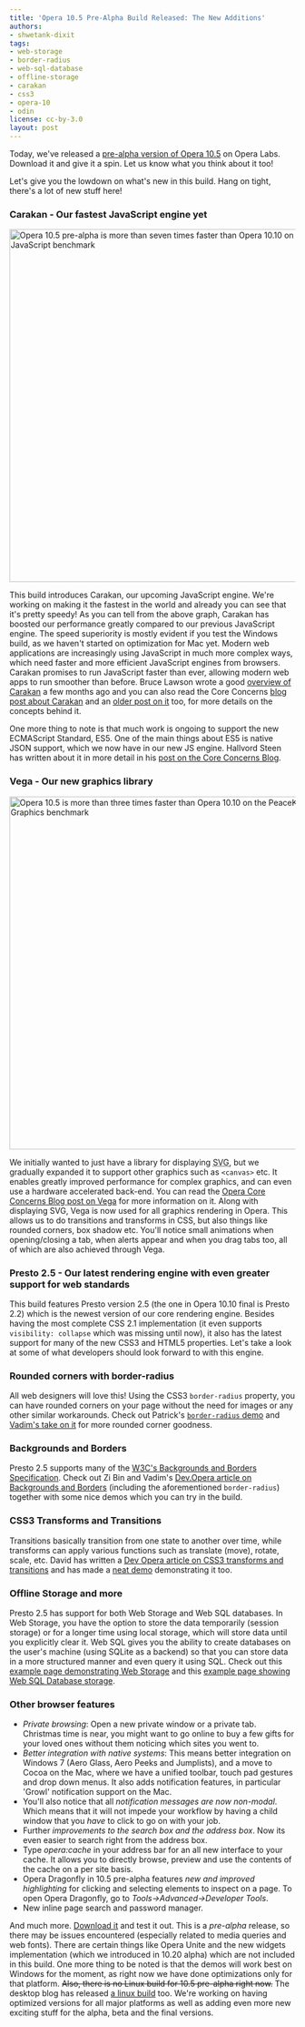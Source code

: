 ```yaml
---
title: 'Opera 10.5 Pre-Alpha Build Released: The New Additions'
authors:
- shwetank-dixit
tags:
- web-storage
- border-radius
- web-sql-database
- offline-storage
- carakan
- css3
- opera-10
- odin
license: cc-by-3.0
layout: post
---
```


<p>Today, we&#39;ve released a <a href="http://labs.opera.com/news/2009/12/22/" target="_blank">pre-alpha version of Opera 10.5</a> on Opera Labs. Download it and give it a spin. Let us know what you think about it too!</p>
<p>Let&#39;s give you the lowdown on what&#39;s new in this build. Hang on tight, there&#39;s a lot of new stuff here!</p>
<h3>Carakan - Our fastest JavaScript engine yet</h3>
<img src="{{ page.id }}/carakan-graph-620.png" alt="Opera 10.5 pre-alpha is more than seven times faster than Opera 10.10 on the SunSpider JavaScript benchmark" width="620" />
<p>This build introduces Carakan, our upcoming JavaScript engine. We&#39;re working on making it the fastest in the world and already you can see that it&#39;s pretty speedy! As you can tell from the above graph, Carakan has boosted our performance greatly compared to our previous JavaScript engine. The speed superiority is mostly evident if you test the Windows build, as we haven&#39;t started on optimization for Mac yet. Modern web applications are increasingly using JavaScript in much more complex ways, which need faster and more efficient JavaScript engines from browsers. Carakan promises to run JavaScript faster than ever, allowing modern web apps to run smoother than before. Bruce Lawson wrote a good <a href="http://my.opera.com/ODIN/blog/carakan-faq" target="_blank">overview of Carakan</a> a few months ago and you can also read the Core Concerns <a href="http://my.opera.com/core/blog/2009/12/22/carakan-revisited" target="_blank">blog post about Carakan</a> and an <a href="http://my.opera.com/core/blog/2009/02/04/carakan" target="_blank">older post on it</a> too, for more details on the concepts behind it.</p>

<p>One more thing to note is that much work is ongoing to support the new ECMAScript Standard, ES5. One of the main things about ES5 is native JSON support, which we now have in our new JS engine. Hallvord Steen has written about it in more detail in his <a href="http://my.opera.com/core/blog/2009/12/18/native-json-support-in-opera" target="_blank">post on the Core Concerns Blog</a>.</p>
<h3>Vega - Our new graphics library</h3>
<img src="{{ page.id }}/vega-graph-620.png" alt="Opera 10.5 is more than three times faster than Opera 10.10 on the PeaceKeeper Complex Graphics benchmark" width="620" />
<p>We initially wanted to just have a library for displaying <abbr title="Scalable Vector Graphics">SVG</abbr>, but we gradually expanded it to support other graphics such as <code>&lt;canvas&gt;</code> etc. It enables greatly improved performance for complex graphics, and can even use a hardware accelerated back-end. You can read the <a href="http://my.opera.com/core/blog/2009/02/04/vega" target="_blank">Opera Core Concerns Blog post on Vega</a> for more information on it. Along with displaying SVG, Vega is now used for all graphics rendering in Opera. This allows us to do transitions and transforms in CSS, but also things like rounded corners, box shadow etc. You&#39;ll notice small animations when opening/closing a tab, when alerts appear and when you drag tabs too, all of which are also achieved through Vega. </p>
<h3>Presto 2.5 - Our latest rendering engine with even greater support for web standards</h3><p>This build features Presto version 2.5 (the one in Opera 10.10 final is Presto 2.2) which is the newest version of our core rendering engine. Besides having the most complete CSS 2.1 implementation (it even supports <code>visibility: collapse</code> which was missing until now), it also has the latest support for many of the new CSS3 and HTML5 properties. Let&#39;s take a look at some of what developers should look forward to with this engine.</p>
<h3>Rounded corners with border-radius</h3><p>All web designers will love this! Using the CSS3 <code>border-radius</code> property, you can have rounded corners on your page without the need for images or any other similar workarounds. Check out Patrick&#39;s <a href="http://people.opera.com/patrickl/experiments/css3/border-radius/" target="_blank"><code>border-radius</code> demo</a> and <a href="http://people.opera.com/pepelsbey/experiments/bdr/" target="_blank">Vadim&#39;s take on it</a> for more rounded corner goodness.</p>
<h3>Backgrounds and Borders</h3><p>Presto 2.5 supports many of the <a href="http://www.w3.org/TR/css3-background/" target="_blank">W3C&#39;s Backgrounds and Borders Specification</a>. Check out Zi Bin and Vadim&#39;s <a href="http://dev.opera.com/articles/view/css3-border-background-boxshadow/" target="_blank">Dev.Opera article on Backgrounds and Borders</a> (including the aforementioned <code>border-radius</code>) together with some nice demos which you can try in the build.</p>
<h3>CSS3 Transforms and Transitions</h3><p>Transitions basically transition from one state to another over time, while transforms can apply various functions such as translate (move), rotate, scale, etc. David has written a <a href="http://dev.opera.com/articles/view/css3-transitions-and-2d-transforms/" target="_blank">Dev Opera article on CSS3 transforms and transitions</a> and has made a <a href="http://people.opera.com/dstorey/transforms/image-gallery.html" target="_blank">neat demo</a> demonstrating it too.</p>
<h3>Offline Storage and more</h3><p>Presto 2.5 has support for both Web Storage and Web SQL databases. In Web Storage, you have the option to store the data temporarily (session storage) or for a longer time using local storage, which will store data until you explicitly clear it. Web SQL gives you the ability to create databases on the user&#39;s machine (using SQLite as a backend) so that you can store data in a more structured manner and even query it using SQL. Check out this <a href="http://people.opera.com/shwetankd/external/demos/webstorage_demo.htm" target="_blank">example page demonstrating Web Storage</a> and this <a href="http://people.opera.com/shwetankd/external/demos/websql_demo.htm" target="_blank">example page showing Web SQL Database storage</a>.</p>
<h3>Other browser features</h3>
<ul class="bullets"><li><i>Private browsing</i>: Open a new private window or a private tab. Christmas time is near, you might want to go online to buy a few gifts for your loved ones without them noticing which sites you went to.</li><li><i>Better integration with native systems</i>: This means better integration on Windows 7 (Aero Glass, Aero Peeks and Jumplists), and a move to Cocoa on the Mac, where we have a unified toolbar, touch pad gestures and drop down menus. It also adds notification features, in particular &#39;Growl&#39; notification support on the Mac.</li><li>You&#39;ll also notice that all <i>notification messages are now non-modal</i>. Which means that it will not impede your workflow by having a child window that you <i>have</i> to click to go on with your job.</li><li>Further <i>improvements to the search box and the address box</i>. Now its even easier to search right from the address box.</li><li>Type <i>opera:cache</i> in your address bar for an all new interface to your cache. It allows you to directly browse, preview and use the contents of the cache on a per site basis.</li><li>Opera Dragonfly in 10.5 pre-alpha features <i>new and improved highlighting</i> for clicking and selecting elements to inspect on a page. To open Opera Dragonfly, go to <i>Tools-&gt;Advanced-&gt;Developer Tools</i>.</li><li>New inline page search and password manager.</li></ul><p>And much more. <a href="http://labs.opera.com/news/2009/12/22/" target="_blank">Download it</a> and test it out. This is a <i>pre-alpha</i> release, so there may be issues encountered (especially related to media queries and web fonts). There are certain things like Opera Unite and the new widgets implementation (which we introduced in 10.20 alpha) which are not included in this build.  One more thing to be noted is that the demos will work best on Windows for the moment, as right now we have done optimizations only for that platform. <s>Also, there is no Linux build for 10.5 pre-alpha right now.</s> The desktop blog has released <a href="http://my.opera.com/desktopteam/blog/happy-new-year" target="_blank">a linux build</a> too. We&#39;re working on having optimized versions for all major platforms as well as adding even more new exciting stuff for the alpha, beta and the final versions.</p>
